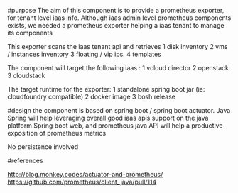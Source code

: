 #purpose
The aim of this component is to provide a prometheus exporter, for tenant level iaas info.
Although iaas admin level prometheus components exists, we needed a prometheus exporter helping a iaas tenant to manage its components

This exporter scans the iaas tenant api and retrieves
1 disk inventory
2 vms / instances inventory
3 floating / vip ips.
4 templates 

The component will target the following iaas :
1 vcloud director
2 openstack
3 cloudstack


The target runtime for the exporter:
1 standalone spring boot jar (ie: cloudfoundry compatible)
2 docker image
3 bosh release


#design
the component is based on spring boot / spring boot actuator.
Java Spring will help leveraging overall good iaas apis support on the java platform
Spring boot web, and prometheus java API will help a productive exposition of prometheus metrics

No persistence involved


#references

http://blog.monkey.codes/actuator-and-prometheus/
https://github.com/prometheus/client_java/pull/114



